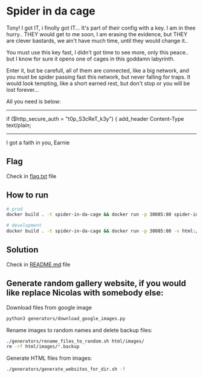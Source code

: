# Spider in da cage
Tony! 
I got IT, i finolly got IT... It's part of their config with a key. 
I am in thee hurry.. THEY would get to me soon, I am erasing the evidence, 
but THEY are clever bastards, we ain't have much time, until they would change it..

You must use this key fast, I didn't got time to see more, only this peace..
but I know for sure it opens one of cages in this goddamn labyrinth.

Enter it, but be carefull, all of them are connected, like a big network,
and you must be spider passing fast this network, but never falling for traps.
It would look tempting, like a short earned rest, but don't stop or you will be lost forever...

All you need is below:

------------------------------
if ($http_secure_auth = "t0p_S3cReT_k3y") {
        add_header Content-Type text/plain;

------------------------------

I got a faith in you, Earnie

## Flag

Check in [flag.txt](flag.txt) file

## How to run

```bash
# prod
docker build . -t spider-in-da-cage && docker run -p 30085:80 spider-in-da-cage

# development
docker build . -t spider-in-da-cage && docker run -p 30085:80 -v html:/usr/share/nginx/html  spider-in-da-cage

```

## Solution
Check in [README.md](solution/README.md) file



## Generate random gallery website, if you would like replace Nicolas with somebody else:

Download files from google image 
```bash
python3 generators/download_google_images.py
```

Rename images to random names and delete backup files:
```bash
./generators/rename_files_to_random.sh html/images/
rm -rf html/images/*.backup
```

Generate HTML files from images:
```bash
./generators/generate_websites_for_dir.sh -f
```